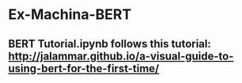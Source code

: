 # Ex-Machina-BERT

## BERT Tutorial.ipynb follows this tutorial: http://jalammar.github.io/a-visual-guide-to-using-bert-for-the-first-time/
